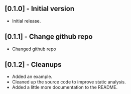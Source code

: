 ## [0.1.0] - Initial version

* Initial release.

## [0.1.1] - Change github repo

* Changed github repo

## [0.1.2] - Cleanups

* Added an example.
* Cleaned up the source code to improve static analysis.
* Added a little more documentation to the README.
